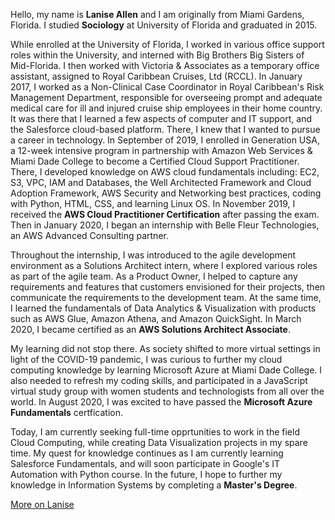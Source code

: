Hello, my name is **Lanise Allen** and I am originally from Miami Gardens, Florida. I studied **Sociology** at University of Florida and graduated in 2015. 

While enrolled at the University of Florida, I worked in various office support roles within the University, and interned with Big Brothers Big Sisters of Mid-Florida. I then worked with Victoria & Associates as a temporary office assistant, assigned to Royal Caribbean Cruises, Ltd (RCCL). In January 2017, I worked as a Non-Clinical Case Coordinator in Royal Caribbean's Risk Management Department, responsible for overseeing prompt and adequate medical care for ill and injured cruise ship employees in their home country. It was there that I learned a few aspects of computer and IT support, and the Salesforce cloud-based platform. There, I knew that I wanted to pursue a career in technology. In September of 2019, I enrolled in Generation USA, a 12-week intensive program in partnership with Amazon Web Services & Miami Dade College to become a Certified Cloud Support Practitioner. There, I developed knowledge on AWS cloud fundamentals including: EC2, S3, VPC, IAM and Databases, the Well Architected Framework and Cloud Adoption Framework, AWS Security and Networking best practices, coding with Python, HTML, CSS, and learning Linux OS. In November 2019, I received the **AWS Cloud Practitioner Certification** after passing the exam. Then in January 2020, I began an internship with Belle Fleur Technologies, an AWS Advanced Consulting partner.

Throughout the internship, I was introduced to the agile development environment as a Solutions Architect intern, where I explored various roles as part of the agile team. As a Product Owner, I helped to capture any requirements and features that customers envisioned for their projects, then communicate the requirements to the development team. At the same time, I learned the fundamentals of Data Analytics & Visualization with products such as AWS Glue, Amazon Athena, and Amazon QuickSight. In March 2020, I became certified as an **AWS Solutions Architect Associate**.  

My learning did not stop there. As society shifted to more virtual settings in light of the COVID-19 pandemic, I was curious to further my cloud computing knowledge by learning Microsoft Azure at Miami Dade College. I also needed to refresh my coding skills, and participated in a JavaScript virtual study group with women students and technologists from all over the world. In August 2020, I was excited to have passed the **Microsoft Azure Fundamentals** certfication. 

Today, I am currently seeking full-time opprtunities to work in the field Cloud Computing, while creating Data Visualization projects in my spare time. My quest for knowledge continues as I am currently learning Salesforce Fundamentals, and will soon participate in Google's IT Automation with Python course. In the future, I hope to further my knowledge in Information Systems by completing a **Master's Degree**.

<a markdown="0" href="https://www.linkedin.com/in/laniseallen/" class="btn">More on Lanise</a>

[^1]: Example: *domain.com/category-name/post-title*
